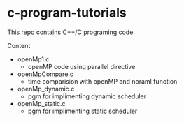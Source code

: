 # c-program-tutorials
<p> This repo contains C++/C programing code
<summary>Content</summary>
  
- openMp1.c
  - openMP code using parallel directive
- openMpCompare.c
  - time comparision with openMP and noraml function
- openMp_dynamic.c
  - pgm for implimenting dynamic scheduler
- openMp_static.c
  - pgm for implimenting static scheduler

